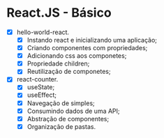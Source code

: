# React.JS - Básico
- [x] hello-world-react.
  - [x] Instando react e inicializando uma aplicação;
  - [x] Criando componentes com propriedades;
  - [x] Adicionando css aos componetes;
  - [x] Propriedade children;
  - [x] Reutilização de componetes;
    
- [x] react-counter.
  - [x] useState;
  - [x] useEffect;
  - [x] Navegação de simples;
  - [x] Consumindo dados de uma API;
  - [x] Abstração de componentes;
  - [x] Organização de pastas.
